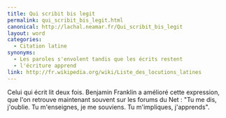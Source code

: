```yaml
---
title: Qui scribit bis legit
permalink: qui_scribit_bis_legit.html
canonical: http://lachal.neamar.fr/Qui_scribit_bis_legit
layout: word
categories:
  - Citation latine
synonyms:
  - Les paroles s'envolent tandis que les écrits restent
  - l'écriture apprend
link: http://fr.wikipedia.org/wiki/Liste_des_locutions_latines
---
```


Celui qui écrit lit deux fois.
Benjamin Franklin a amélioré cette expression, que l'on retrouve maintenant souvent sur les forums du Net :
"Tu me dis, j'oublie. Tu m'enseignes, je me souviens. Tu m'impliques, j'apprends".

